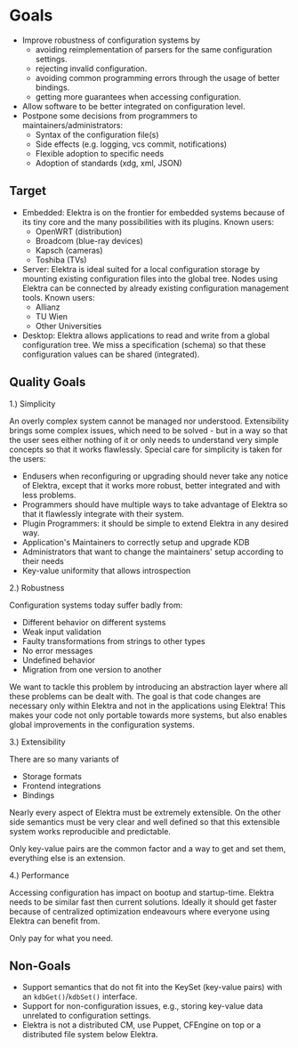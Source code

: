 # Goals

- Improve robustness of configuration systems by
  - avoiding reimplementation of parsers for the same configuration settings.
  - rejecting invalid configuration.
  - avoiding common programming errors through the usage of better bindings.
  - getting more guarantees when accessing configuration.
- Allow software to be better integrated on configuration level.
- Postpone some decisions from programmers to maintainers/administrators:
  - Syntax of the configuration file(s)
  - Side effects (e.g. logging, vcs commit, notifications)
  - Flexible adoption to specific needs
  - Adoption of standards (xdg, xml, JSON)

## Target

- Embedded: Elektra is on the frontier for embedded systems because of
  its tiny core and the many possibilities with its plugins.
  Known users:
  - OpenWRT (distribution)
  - Broadcom (blue-ray devices)
  - Kapsch (cameras)
  - Toshiba (TVs)
- Server: Elektra is ideal suited for a local configuration storage by
  mounting existing configuration files into the global tree. Nodes
  using Elektra can be connected by already existing configuration
  management tools.
  Known users:
  - Allianz
  - TU Wien
  - Other Universities
- Desktop: Elektra allows applications to read and write from a global
  configuration tree. We miss a specification (schema) so that these
  configuration values can be shared (integrated).

## Quality Goals

1.) Simplicity

An overly complex system cannot be managed nor understood.
Extensibility brings some complex issues,
which need to be solved - but in a way so that the user
sees either nothing of it or only needs to understand very
simple concepts so that it works flawlessly.
Special care for simplicity is taken for the users:

- Endusers when reconfiguring or upgrading
  should never take any notice of Elektra, except that
  it works more robust, better integrated and with less problems.
- Programmers should have multiple ways to take advantage of
  Elektra so that it flawlessly integrate with their system.
- Plugin Programmers: it should be simple to extend Elektra
  in any desired way.
- Application's Maintainers to correctly setup and upgrade KDB
- Administrators that want to change the maintainers' setup
  according to their needs
- Key-value uniformity that allows introspection

2.) Robustness

Configuration systems today suffer badly from:

- Different behavior on different systems
- Weak input validation
- Faulty transformations from strings to other types
- No error messages
- Undefined behavior
- Migration from one version to another

We want to tackle this problem by introducing an abstraction layer where
all these problems can be dealt with. The goal is that code changes
are necessary only within Elektra and not in the applications using
Elektra! This makes your code not only portable towards more systems,
but also enables global improvements in the configuration systems.

3.) Extensibility

There are so many variants of

- Storage formats
- Frontend integrations
- Bindings

Nearly every aspect of Elektra must be extremely extensible.
On the other side semantics must be very clear and well defined
so that this extensible system works reproducible and predictable.

Only key-value pairs are the common factor and a way to get and set
them, everything else is an extension.

4.) Performance

Accessing configuration has impact on bootup and startup-time.
Elektra needs to be similar fast then current solutions.
Ideally it should get faster because of centralized optimization
endeavours where everyone using Elektra can benefit from.

Only pay for what you need.

## Non-Goals

- Support semantics that do not fit into the KeySet (key-value pairs) with an `kdbGet()`/`kdbSet()` interface.
- Support for non-configuration issues, e.g., storing key-value data unrelated to configuration settings.
- Elektra is not a distributed CM, use Puppet, CFEngine on top or a distributed file system below Elektra.

